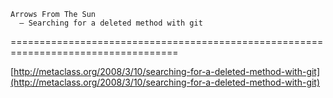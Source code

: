 <!--
id: 28585107
link: http://tumblr.atmos.org/post/28585107/arrows-from-the-sun-searching-for-a-deleted
slug: arrows-from-the-sun-searching-for-a-deleted
date: Tue Mar 11 2008 13:56:07 GMT-0700 (PDT)
publish: 2008-03-011
tags: 
title:     Arrows From The Sun
      — Searching for a deleted method with git 
    
  
-->


    Arrows From The Sun
      — Searching for a deleted method with git 
    
  
===================================================================================

[http://metaclass.org/2008/3/10/searching-for-a-deleted-method-with-git](http://metaclass.org/2008/3/10/searching-for-a-deleted-method-with-git)

